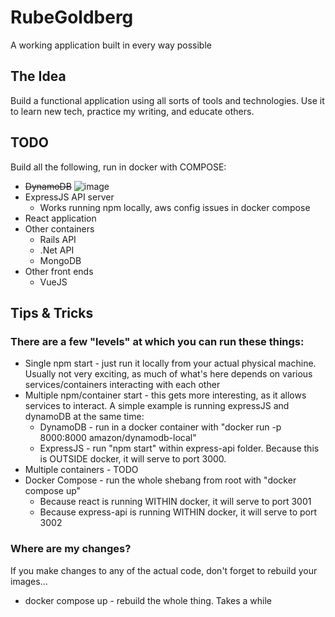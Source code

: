 # RubeGoldberg
A working application built in every way possible

## The Idea
Build a functional application using all sorts of tools and technologies.  Use it to learn new tech, practice my writing, and educate others.

## TODO

Build all the following, run in docker with COMPOSE:

* ~~DynamoDB~~
![image](https://user-images.githubusercontent.com/5083039/197421934-996e0c9a-b06d-4225-bf59-e9b6041a5f62.png)
* ExpressJS API server
  * Works running npm locally, aws config issues in docker compose
* React application
* Other containers
  * Rails API
  * .Net API
  * MongoDB
* Other front ends
  * VueJS

## Tips & Tricks

### There are a few "levels" at which you can run these things:

* Single npm start - just run it locally from your actual physical machine.  Usually not very exciting, as much of what's here depends on various services/containers interacting with each other
* Multiple npm/container start - this gets more interesting, as it allows services to interact.  A simple example is running expressJS and dynamoDB at the same time:
  * DynamoDB - run in a docker container with "docker run -p 8000:8000 amazon/dynamodb-local"
  * ExpressJS - run "npm start" within express-api folder.  Because this is OUTSIDE docker, it will serve to port 3000.
* Multiple containers - TODO
* Docker Compose - run the whole shebang from root with "docker compose up"
  * Because react is running WITHIN docker, it will serve to port 3001
  * Because express-api is running WITHIN docker, it will serve to port 3002

### Where are my changes?

If you make changes to any of the actual code, don't forget to rebuild your images...

* docker compose up - rebuild the whole thing.  Takes a while
